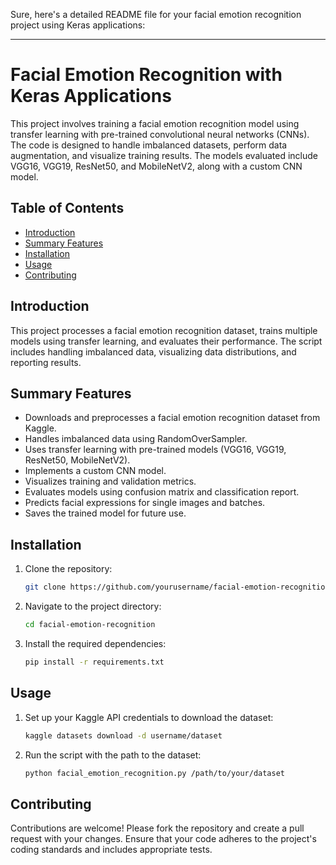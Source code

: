 Sure, here's a detailed README file for your facial emotion recognition project using Keras applications:

---

# Facial Emotion Recognition with Keras Applications

This project involves training a facial emotion recognition model using transfer learning with pre-trained convolutional neural networks (CNNs). The code is designed to handle imbalanced datasets, perform data augmentation, and visualize training results. The models evaluated include VGG16, VGG19, ResNet50, and MobileNetV2, along with a custom CNN model.

## Table of Contents
- [Introduction](#introduction)
- [Summary Features](#SummaryFeatures)
- [Installation](#installation)
- [Usage](#usage)
- [Contributing](#contributing)


## Introduction
This project processes a facial emotion recognition dataset, trains multiple models using transfer learning, and evaluates their performance. The script includes handling imbalanced data, visualizing data distributions, and reporting results.

##  Summary Features
- Downloads and preprocesses a facial emotion recognition dataset from Kaggle.
- Handles imbalanced data using RandomOverSampler.
- Uses transfer learning with pre-trained models (VGG16, VGG19, ResNet50, MobileNetV2).
- Implements a custom CNN model.
- Visualizes training and validation metrics.
- Evaluates models using confusion matrix and classification report.
- Predicts facial expressions for single images and batches.
- Saves the trained model for future use.

## Installation
1. Clone the repository:
   ```bash
   git clone https://github.com/yourusername/facial-emotion-recognition.git
   ```
2. Navigate to the project directory:
   ```bash
   cd facial-emotion-recognition
   ```
3. Install the required dependencies:
   ```bash
   pip install -r requirements.txt
   ```

## Usage
1. Set up your Kaggle API credentials to download the dataset:
   ```bash
   kaggle datasets download -d username/dataset
   ```
2. Run the script with the path to the dataset:
   ```bash
   python facial_emotion_recognition.py /path/to/your/dataset
   ```

## Contributing
Contributions are welcome! Please fork the repository and create a pull request with your changes. Ensure that your code adheres to the project's coding standards and includes appropriate tests.




